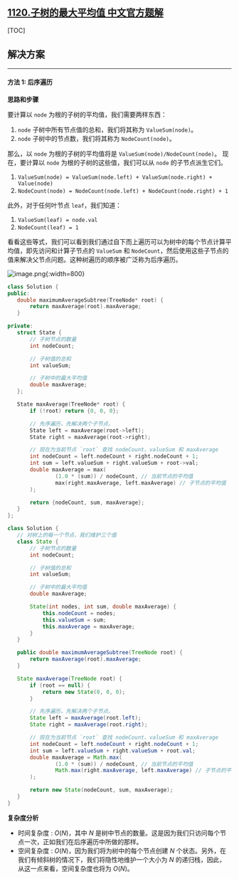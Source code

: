 ## [1120.子树的最大平均值 中文官方题解](https://leetcode.cn/problems/maximum-average-subtree/solutions/100000/zi-shu-de-zui-da-ping-jun-zhi-by-leetcod-ynv5)

[TOC] 

 ## 解决方案 

---

 #### 方法 1: 后序遍历 

 **思路和步骤** 

 要计算以 `node` 为根的子树的平均值，我们需要两样东西： 

 1. `node` 子树中所有节点值的总和，我们将其称为 `ValueSum(node)`。
 2. `node` 子树中的节点数，我们将其称为 `NodeCount(node)`。

 那么，以 `node` 为根的子树的平均值将是 `ValueSum(node)/NodeCount(node)`。 
 现在，要计算以 `node` 为根的子树的这些值，我们可以从 `node` 的子节点派生它们。 

 1. `ValueSum(node) = ValueSum(node.left) + ValueSum(node.right) + Value(node)`
 2. `NodeCount(node) = NodeCount(node.left) + NodeCount(node.right) + 1` 

 此外，对于任何叶节点 `leaf`，我们知道： 

 1. `ValueSum(leaf) = node.val`
 2. `NodeCount(leaf) = 1` 

 看看这些等式，我们可以看到我们通过自下而上遍历可以为树中的每个节点计算平均值，即先访问和计算子节点的 `ValueSum` 和 `NodeCount`，然后使用这些子节点的值来解决父节点问题。这种树遍历的顺序被广泛称为后序遍历。 

 ![image.png](https://pic.leetcode.cn/1692082788-KEaLmz-image.png){:width=800}

 ```C++ [slu1]
 class Solution {
public:
    double maximumAverageSubtree(TreeNode* root) {
        return maxAverage(root).maxAverage;
    }

private:
    struct State {
        // 子树节点的数量
        int nodeCount;

        // 子树值的总和
        int valueSum;

        // 子树中的最大平均值
        double maxAverage;
    };

    State maxAverage(TreeNode* root) {
        if (!root) return {0, 0, 0};

        // 先序遍历，先解决两个子节点。
        State left = maxAverage(root->left);
        State right = maxAverage(root->right);

        // 现在为当前节点 `root` 查找 nodeCount、valueSum 和 maxAverage
        int nodeCount = left.nodeCount + right.nodeCount + 1;
        int sum = left.valueSum + right.valueSum + root->val;
        double maxAverage = max(
                (1.0 * (sum)) / nodeCount, // 当前节点的平均值
                max(right.maxAverage, left.maxAverage) // 子节点的平均值
        );

        return {nodeCount, sum, maxAverage};
    }
};
 ```

 ```Java [slu1]
 class Solution {
    // 对树上的每一个节点，我们维护三个值
    class State {
        // 子树节点的数量
        int nodeCount;

        // 子树值的总和
        int valueSum;

        // 子树中的最大平均值
        double maxAverage;

        State(int nodes, int sum, double maxAverage) {
            this.nodeCount = nodes;
            this.valueSum = sum;
            this.maxAverage = maxAverage;
        }
    }

    public double maximumAverageSubtree(TreeNode root) {
        return maxAverage(root).maxAverage;
    }

    State maxAverage(TreeNode root) {
        if (root == null) {
            return new State(0, 0, 0);
        }

        // 先序遍历，先解决两个子节点。
        State left = maxAverage(root.left);
        State right = maxAverage(root.right);

        // 现在为当前节点 `root` 查找 nodeCount、valueSum 和 maxAverage
        int nodeCount = left.nodeCount + right.nodeCount + 1;
        int sum = left.valueSum + right.valueSum + root.val;
        double maxAverage = Math.max(
                (1.0 * (sum)) / nodeCount, // 当前节点的平均值
                Math.max(right.maxAverage, left.maxAverage) // 子节点的平均值
        );

        return new State(nodeCount, sum, maxAverage);
    }
}
 ```

 **复杂度分析** 

 * 时间复杂度 : $O(N)$，其中 $N$ 是树中节点的数量。这是因为我们只访问每个节点一次，正如我们在后序遍历中所做的那样。 
 * 空间复杂度 : $O(N)$，因为我们将为树中的每个节点创建 $N$ 个状态。另外，在我们有倾斜树的情况下，我们将隐性地维护一个大小为 $N$ 的递归栈，因此，从这一点来看，空间复杂度也将为 $O(N)$。